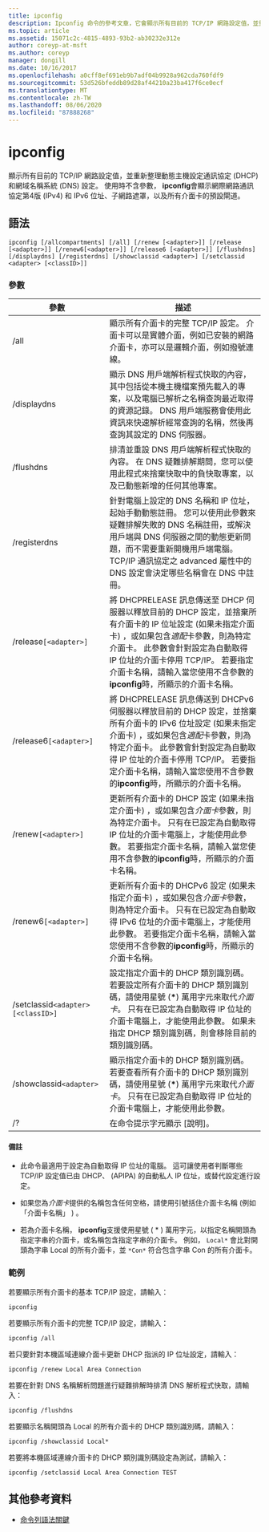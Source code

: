 ```yaml
---
title: ipconfig
description: Ipconfig 命令的參考文章，它會顯示所有目前的 TCP/IP 網路設定值，並重新整理動態主機設定通訊協定 (DHCP) 和網域名稱系統 (DNS) 設定。
ms.topic: article
ms.assetid: 15071c2c-4815-4893-93b2-ab30232e312e
author: coreyp-at-msft
ms.author: coreyp
manager: dongill
ms.date: 10/16/2017
ms.openlocfilehash: a0cff8ef691eb9b7adf04b9928a962cda760fdf9
ms.sourcegitcommit: 53d526bfeddb89d28af44210a23ba417f6ce0ecf
ms.translationtype: MT
ms.contentlocale: zh-TW
ms.lasthandoff: 08/06/2020
ms.locfileid: "87888268"
---
```

# <a name="ipconfig"></a>ipconfig

顯示所有目前的 TCP/IP 網路設定值，並重新整理動態主機設定通訊協定 (DHCP) 和網域名稱系統 (DNS) 設定。 使用時不含參數， **ipconfig**會顯示網際網路通訊協定第4版 (IPv4) 和 IPv6 位址、子網路遮罩，以及所有介面卡的預設閘道。

## <a name="syntax"></a>語法

```
ipconfig [/allcompartments] [/all] [/renew [<adapter>]] [/release [<adapter>]] [/renew6[<adapter>]] [/release6 [<adapter>]] [/flushdns] [/displaydns] [/registerdns] [/showclassid <adapter>] [/setclassid <adapter> [<classID>]]
```

### <a name="parameters"></a>參數

| 參數 | 描述 |
| --------- | ----------- |
| /all | 顯示所有介面卡的完整 TCP/IP 設定。 介面卡可以是實體介面，例如已安裝的網路介面卡，亦可以是邏輯介面，例如撥號連線。 |
| /displaydns | 顯示 DNS 用戶端解析程式快取的內容，其中包括從本機主機檔案預先載入的專案，以及電腦已解析之名稱查詢最近取得的資源記錄。 DNS 用戶端服務會使用此資訊來快速解析經常查詢的名稱，然後再查詢其設定的 DNS 伺服器。 |
| /flushdns | 排清並重設 DNS 用戶端解析程式快取的內容。 在 DNS 疑難排解期間，您可以使用此程式來捨棄快取中的負快取專案，以及已動態新增的任何其他專案。 |
| /registerdns | 針對電腦上設定的 DNS 名稱和 IP 位址，起始手動動態註冊。 您可以使用此參數來疑難排解失敗的 DNS 名稱註冊，或解決用戶端與 DNS 伺服器之間的動態更新問題，而不需要重新開機用戶端電腦。 TCP/IP 通訊協定之 advanced 屬性中的 DNS 設定會決定哪些名稱會在 DNS 中註冊。 |
| /release`[<adapter>]` | 將 DHCPRELEASE 訊息傳送至 DHCP 伺服器以釋放目前的 DHCP 設定，並捨棄所有介面卡的 IP 位址設定 (如果未指定介面卡) ，或如果包含*適配*卡參數，則為特定介面卡。 此參數會針對設定為自動取得 IP 位址的介面卡停用 TCP/IP。 若要指定介面卡名稱，請輸入當您使用不含參數的**ipconfig**時，所顯示的介面卡名稱。 |
| /release6`[<adapter>]` | 將 DHCPRELEASE 訊息傳送到 DHCPv6 伺服器以釋放目前的 DHCP 設定，並捨棄所有介面卡的 IPv6 位址設定 (如果未指定介面卡) ，或如果包含*適配*卡參數，則為特定介面卡。 此參數會針對設定為自動取得 IP 位址的介面卡停用 TCP/IP。 若要指定介面卡名稱，請輸入當您使用不含參數的**ipconfig**時，所顯示的介面卡名稱。 |
| /renew`[<adapter>]` | 更新所有介面卡的 DHCP 設定 (如果未指定介面卡) ，或如果包含*介面卡*參數，則為特定介面卡。 只有在已設定為自動取得 IP 位址的介面卡電腦上，才能使用此參數。 若要指定介面卡名稱，請輸入當您使用不含參數的**ipconfig**時，所顯示的介面卡名稱。 |
| /renew6`[<adapter>]` | 更新所有介面卡的 DHCPv6 設定 (如果未指定介面卡) ，或如果包含*介面卡*參數，則為特定介面卡。 只有在已設定為自動取得 IPv6 位址的介面卡電腦上，才能使用此參數。 若要指定介面卡名稱，請輸入當您使用不含參數的**ipconfig**時，所顯示的介面卡名稱。 |
| /setclassid`<adapter>[<classID>]` | 設定指定介面卡的 DHCP 類別識別碼。 若要設定所有介面卡的 DHCP 類別識別碼，請使用星號 (**&#42;**) 萬用字元來取代*介面卡*。 只有在已設定為自動取得 IP 位址的介面卡電腦上，才能使用此參數。 如果未指定 DHCP 類別識別碼，則會移除目前的類別識別碼。 |
| /showclassid`<adapter>` | 顯示指定介面卡的 DHCP 類別識別碼。 若要查看所有介面卡的 DHCP 類別識別碼，請使用星號 (**&#42;**) 萬用字元來取代*介面卡*。 只有在已設定為自動取得 IP 位址的介面卡電腦上，才能使用此參數。 |
| /? | 在命令提示字元顯示 [說明]。 |

#### <a name="remarks"></a>備註

- 此命令最適用于設定為自動取得 IP 位址的電腦。 這可讓使用者判斷哪些 TCP/IP 設定值已由 DHCP、 (APIPA) 的自動私人 IP 位址，或替代設定進行設定。

- 如果您為*介面卡*提供的名稱包含任何空格，請使用引號括住介面卡名稱 (例如「介面卡名稱」 ) 。

- 若為介面卡名稱， **ipconfig**支援使用星號 ( * ) 萬用字元，以指定名稱開頭為指定字串的介面卡，或名稱包含指定字串的介面卡。 例如， `Local*` 會比對開頭為字串 Local 的所有介面卡，並 `*Con*` 符合包含字串 Con 的所有介面卡。

### <a name="examples"></a>範例

若要顯示所有介面卡的基本 TCP/IP 設定，請輸入：

```
ipconfig
```

若要顯示所有介面卡的完整 TCP/IP 設定，請輸入：

```
ipconfig /all
```

若只要針對本機區域連線介面卡更新 DHCP 指派的 IP 位址設定，請輸入：

```
ipconfig /renew Local Area Connection
```

若要在針對 DNS 名稱解析問題進行疑難排解時排清 DNS 解析程式快取，請輸入：

```
ipconfig /flushdns
```

若要顯示名稱開頭為 Local 的所有介面卡的 DHCP 類別識別碼，請輸入：

```
ipconfig /showclassid Local*
```

若要將本機區域連線介面卡的 DHCP 類別識別碼設定為測試，請輸入：

```
ipconfig /setclassid Local Area Connection TEST
```

## <a name="additional-references"></a>其他參考資料

- [命令列語法關鍵](command-line-syntax-key.md)
